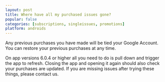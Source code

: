 ```yaml
---
layout: post
title: Where have all my purchased issues gone?
popular: false
categories: [subscriptions, singleissues, promotions]
platform: androids
---
```

Any previous purchases you have made will be tied your Google Account. You can restore your previous purchases at any time.

On app versions 6.0.4 or higher all you need to do is pull down and trigger the app to refresh. Closing the app and opening it again should also check your purchases are updated. If you are missing issues after trying these things, please contact us.


